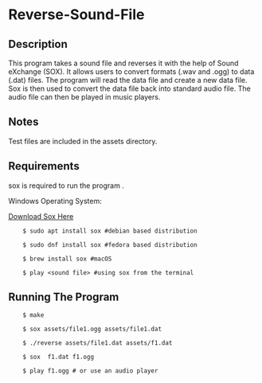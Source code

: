 # Reverse-Sound-File

## Description

This program takes a sound file and reverses it with the help of Sound eXchange (SOX). It allows users to convert formats (.wav and .ogg) to data (.dat) files. The program will read the data file and create a new data file. Sox is then used to convert the data file back into standard audio file. The audio file can then be played in music players. 

## Notes

Test files are included in the assets directory.

## Requirements

sox is required to run the program .

Windows Operating System:

[Download Sox Here](https://sourceforge.net/projects/sox/files/sox/14.4.2/sox-14.4.2-win32.zip/download)

        $ sudo apt install sox #debian based distribution

        $ sudo dnf install sox #fedora based distribution

        $ brew install sox #macOS

        $ play <sound file> #using sox from the terminal

## Running The Program

        $ make

        $ sox assets/file1.ogg assets/file1.dat

        $ ./reverse assets/file1.dat assets/f1.dat

        $ sox  f1.dat f1.ogg

        $ play f1.ogg # or use an audio player
